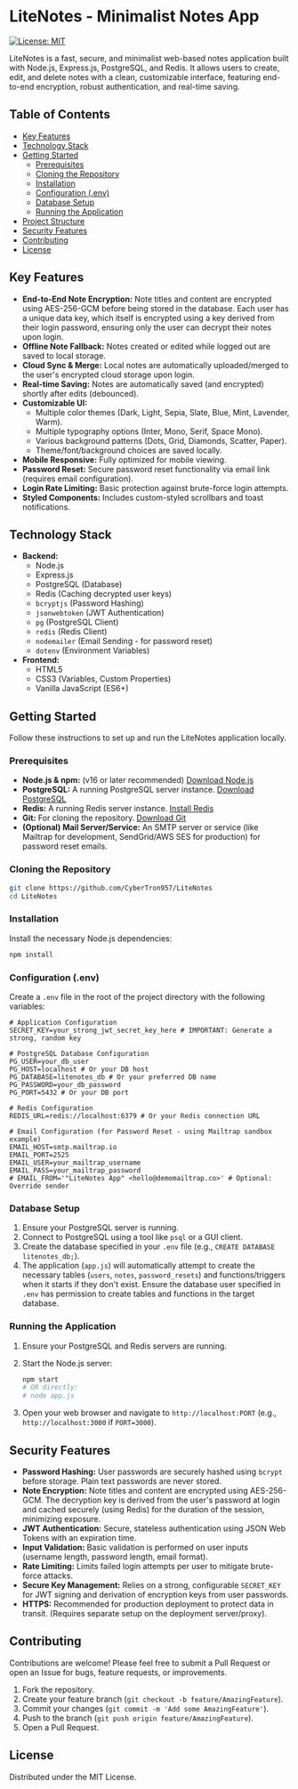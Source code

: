 # LiteNotes - Minimalist Notes App

[![License: MIT](https://img.shields.io/badge/License-MIT-yellow.svg)](https://opensource.org/licenses/MIT) <!-- Optional: Add relevant badges -->

LiteNotes is a fast, secure, and minimalist web-based notes application built with Node.js, Express.js, PostgreSQL, and Redis. It allows users to create, edit, and delete notes with a clean, customizable interface, featuring end-to-end encryption, robust authentication, and real-time saving.



## Table of Contents

- [Key Features](#key-features)
- [Technology Stack](#technology-stack)
- [Getting Started](#getting-started)
  - [Prerequisites](#prerequisites)
  - [Cloning the Repository](#cloning-the-repository)
  - [Installation](#installation)
  - [Configuration (.env)](#configuration-env)
  - [Database Setup](#database-setup)
  - [Running the Application](#running-the-application)
- [Project Structure](#project-structure)
- [Security Features](#security-features)
- [Contributing](#contributing)
- [License](#license)

## Key Features


-   **End-to-End Note Encryption:** Note titles and content are encrypted using AES-256-GCM before being stored in the database. Each user has a unique data key, which itself is encrypted using a key derived from their login password, ensuring only the user can decrypt their notes upon login.
-   **Offline Note Fallback:** Notes created or edited while logged out are saved to local storage.
-   **Cloud Sync & Merge:** Local notes are automatically uploaded/merged to the user's encrypted cloud storage upon login.
-   **Real-time Saving:** Notes are automatically saved (and encrypted) shortly after edits (debounced).
-   **Customizable UI:**
    -   Multiple color themes (Dark, Light, Sepia, Slate, Blue, Mint, Lavender, Warm).
    -   Multiple typography options (Inter, Mono, Serif, Space Mono).
    -   Various background patterns (Dots, Grid, Diamonds, Scatter, Paper).
    -   Theme/font/background choices are saved locally.
-   **Mobile Responsive:** Fully optimized for mobile viewing.
-   **Password Reset:** Secure password reset functionality via email link (requires email configuration).
-   **Login Rate Limiting:** Basic protection against brute-force login attempts.
-   **Styled Components:** Includes custom-styled scrollbars and toast notifications.


## Technology Stack

-   **Backend:**
    -   Node.js
    -   Express.js
    -   PostgreSQL (Database)
    -   Redis (Caching decrypted user keys)
    -   `bcryptjs` (Password Hashing)
    -   `jsonwebtoken` (JWT Authentication)
    -   `pg` (PostgreSQL Client)
    -   `redis` (Redis Client)
    -   `nodemailer` (Email Sending - for password reset)
    -   `dotenv` (Environment Variables)
-   **Frontend:**
    -   HTML5
    -   CSS3 (Variables, Custom Properties)
    -   Vanilla JavaScript (ES6+)

## Getting Started

Follow these instructions to set up and run the LiteNotes application locally.

### Prerequisites

-   **Node.js & npm:** (v16 or later recommended) [Download Node.js](https://nodejs.org/)
-   **PostgreSQL:** A running PostgreSQL server instance. [Download PostgreSQL](https://www.postgresql.org/download/)
-   **Redis:** A running Redis server instance. [Install Redis](https://redis.io/docs/getting-started/installation/)
-   **Git:** For cloning the repository. [Download Git](https://git-scm.com/)
-   **(Optional) Mail Server/Service:** An SMTP server or service (like Mailtrap for development, SendGrid/AWS SES for production) for password reset emails.

### Cloning the Repository

```bash
git clone https://github.com/CyberTron957/LiteNotes
cd LiteNotes
```

### Installation

Install the necessary Node.js dependencies:

```bash
npm install
```

### Configuration (.env)

Create a `.env` file in the root of the project directory with the following variables:

```dotenv
# Application Configuration
SECRET_KEY=your_strong_jwt_secret_key_here # IMPORTANT: Generate a strong, random key

# PostgreSQL Database Configuration
PG_USER=your_db_user
PG_HOST=localhost # Or your DB host
PG_DATABASE=litenotes_db # Or your preferred DB name
PG_PASSWORD=your_db_password
PG_PORT=5432 # Or your DB port

# Redis Configuration
REDIS_URL=redis://localhost:6379 # Or your Redis connection URL

# Email Configuration (for Password Reset - using Mailtrap sandbox example)
EMAIL_HOST=smtp.mailtrap.io
EMAIL_PORT=2525
EMAIL_USER=your_mailtrap_username
EMAIL_PASS=your_mailtrap_password
# EMAIL_FROM='"LiteNotes App" <hello@demomailtrap.co>' # Optional: Override sender

```

### Database Setup

1.  Ensure your PostgreSQL server is running.
2.  Connect to PostgreSQL using a tool like `psql` or a GUI client.
3.  Create the database specified in your `.env` file (e.g., `CREATE DATABASE litenotes_db;`).
4.  The application (`app.js`) will automatically attempt to create the necessary tables (`users`, `notes`, `password_resets`) and functions/triggers when it starts if they don't exist. Ensure the database user specified in `.env` has permission to create tables and functions in the target database.

### Running the Application

1.  Ensure your PostgreSQL and Redis servers are running.
2.  Start the Node.js server:

    ```bash
    npm start
    # OR directly:
    # node app.js
    ```

3.  Open your web browser and navigate to `http://localhost:PORT` (e.g., `http://localhost:3000` if `PORT=3000`).

## Security Features

-   **Password Hashing:** User passwords are securely hashed using `bcrypt` before storage. Plain text passwords are never stored.
-   **Note Encryption:** Note titles and content are encrypted using AES-256-GCM. The decryption key is derived from the user's password at login and cached securely (using Redis) for the duration of the session, minimizing exposure.
-   **JWT Authentication:** Secure, stateless authentication using JSON Web Tokens with an expiration time.
-   **Input Validation:** Basic validation is performed on user inputs (username length, password length, email format).
-   **Rate Limiting:** Limits failed login attempts per user to mitigate brute-force attacks.
-   **Secure Key Management:** Relies on a strong, configurable `SECRET_KEY` for JWT signing and derivation of encryption keys from user passwords.
-   **HTTPS:** Recommended for production deployment to protect data in transit. (Requires separate setup on the deployment server/proxy).

## Contributing

Contributions are welcome! Please feel free to submit a Pull Request or open an Issue for bugs, feature requests, or improvements.

1.  Fork the repository.
2.  Create your feature branch (`git checkout -b feature/AmazingFeature`).
3.  Commit your changes (`git commit -m 'Add some AmazingFeature'`).
4.  Push to the branch (`git push origin feature/AmazingFeature`).
5.  Open a Pull Request.

## License

Distributed under the MIT License.


